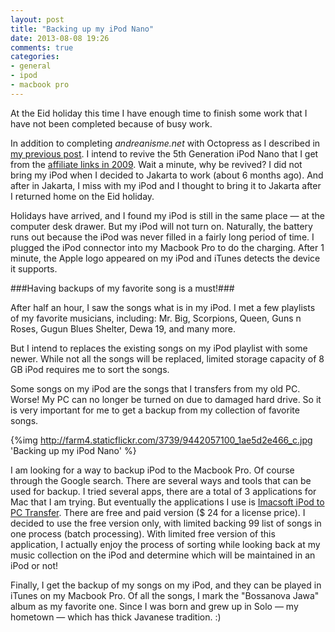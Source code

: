 ```yaml
---
layout: post
title: "Backing up my iPod Nano"
date: 2013-08-08 19:26
comments: true
categories: 
- general 
- ipod 
- macbook pro
---
```


At the Eid holiday this time I have enough time to finish some work that I have not been completed because of busy work.

In addition to completing *andreanisme.net* with Octopress as I described in [my previous post](http://andreanisme.net/general/olleh-dlrow/). I intend to revive the 5th Generation iPod Nano that I get from the [affiliate links in 2009](http://blog.andreanisme.com/archives/461). Wait a minute, why be revived? I did not bring my iPod when I decided to Jakarta to work (about 6 months ago). And after in Jakarta, I miss with my iPod and I thought to bring it to Jakarta after I returned home on the Eid holiday.

Holidays have arrived, and I found my iPod is still in the same place — at the computer desk drawer. But my iPod will not turn on. Naturally, the battery runs out because the iPod was never filled in a fairly long period of time. I plugged the iPod connector into my Macbook Pro to do the charging. After 1 minute, the Apple logo appeared on my iPod and iTunes detects the device it supports.

###Having backups of my favorite song is a must!###

After half an hour, I saw the songs what is in my iPod. I met a few playlists of my favorite musicians, including: Mr. Big, Scorpions, Queen, Guns n Roses, Gugun Blues Shelter, Dewa 19, and many more.

But I intend to replaces the existing songs on my iPod playlist with some newer. While not all the songs will be replaced, limited storage capacity of 8 GB iPod requires me to sort the songs.

Some songs on my iPod are the songs that I transfers from my old PC. Worse! My PC can no longer be turned on due to damaged hard drive. So it is very important for me to get a backup from my collection of favorite songs.

{%img http://farm4.staticflickr.com/3739/9442057100_1ae5d2e466_c.jpg 'Backing up my iPod Nano' %}

I am looking for a way to backup iPod to the Macbook Pro. Of course through the Google search. There are several ways and tools that can be used for backup. I tried several apps, there are a total of 3 applications for Mac that I am trying. But eventually the applications I use is [Imacsoft iPod to PC Transfer](http://www.imacsoft.com/ipod-to-pc-transfer.html). There are free and paid version ($ 24 for a license price). I decided to use the free version only, with limited backing 99 list of songs in one process (batch processing). With limited free version of this application, I actually enjoy the process of sorting while looking back at my music collection on the iPod and determine which will be maintained in an iPod or not!

Finally, I get the backup of my songs on my iPod, and they can be played in iTunes on my Macbook Pro. Of all the songs, I mark the "Bossanova Jawa" album as my favorite one. Since I was born and grew up in Solo — my hometown — which has thick Javanese tradition. :)
